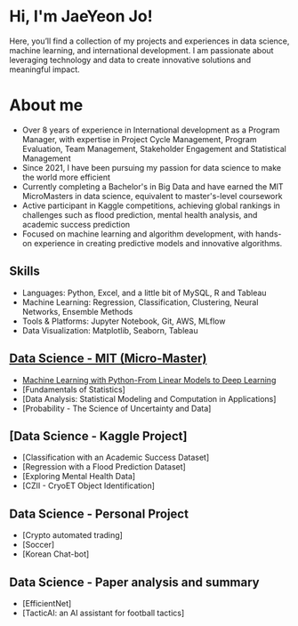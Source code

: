 
# Hi, I'm JaeYeon Jo!
Here, you’ll find a collection of my projects and experiences in data science, machine learning, and international development. I am passionate about leveraging technology and data to create innovative solutions and meaningful impact.

# About me 
- Over 8 years of experience in International development as a Program Manager, with expertise in Project Cycle Management, Program Evaluation, Team Management, Stakeholder Engagement and Statistical Management
- Since 2021, I have been pursuing my passion for data science to make the world more efficient
- Currently completing a Bachelor's in Big Data and have earned the MIT MicroMasters in data science, equivalent to master's-level coursework
- Active participant in Kaggle competitions, achieving global rankings in challenges such as flood prediction, mental health analysis, and academic success prediction
- Focused on machine learning and algorithm development, with hands-on experience in creating predictive models and innovative algorithms.

## Skills
- Languages: Python, Excel, and a little bit of MySQL, R and Tableau
- Machine Learning: Regression, Classification, Clustering, Neural Networks, Ensemble Methods
- Tools & Platforms: Jupyter Notebook, Git, AWS, MLflow
- Data Visualization: Matplotlib, Seaborn, Tableau
  
## [Data Science - MIT (Micro-Master)](https://github.com/digital0923RJ/MITx-MicroMasters-Program-in-Statistics-and-Data-Science) 
- [Machine Learning with Python-From Linear Models to Deep Learning](https://github.com/digital0923RJ/MITx-MicroMasters-Program-in-Statistics-and-Data-Science/tree/Data_Analysis_Statistical_modeling)
- [Fundamentals of Statistics]
- [Data Analysis: Statistical Modeling and Computation in Applications]
- [Probability - The Science of Uncertainty and Data] 

## [Data Science - Kaggle Project]
- [Classification with an Academic Success Dataset]
- [Regression with a Flood Prediction Dataset]
- [Exploring Mental Health Data]
- [CZII - CryoET Object Identification] 

## Data Science - Personal Project 
- [Crypto automated trading]
- [Soccer]
- [Korean Chat-bot]

## Data Science - Paper analysis and summary
- [EfficientNet]
- [TacticAI: an AI assistant for football tactics]
